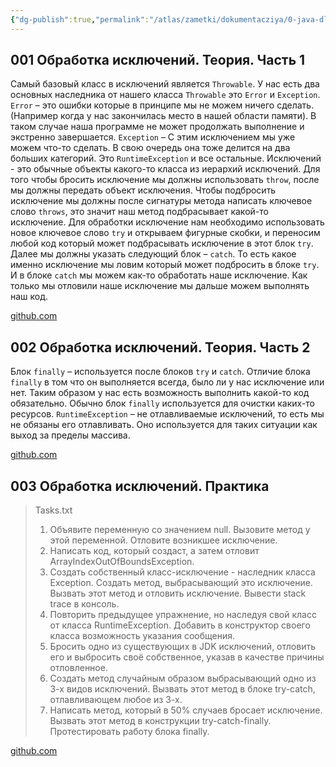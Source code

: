 ```yaml
---
{"dg-publish":true,"permalink":"/atlas/zametki/dokumentacziya/0-java-dlya-nachinayushhih-level-2/08-isklyucheniya/","tags":["Java"],"noteIcon":"","created":"2023-12-12T23:22:55.968+05:00"}
---
```



## 001 Обработка исключений. Теория. Часть 1

Самый базовый класс в исключений является `Throwable`. У нас есть два основных наследника от нашего класса `Throwable` это `Error` и `Exception`. `Error` – это ошибки которые в принципе мы не можем ничего сделать.(Например когда у нас закончилась место в нашей области памяти). В таком случае наша программе не может продолжать выполнение и экстренно завершается. `Exception` – С этим исключением мы уже можем что-то сделать. В свою очередь она тоже делится на два больших категорий. Это `RuntimeException` и все остальные. Исключений - это обычные объекты какого-то класса из иерархий исключений. Для того чтобы бросить исключение мы должны использовать `throw`, после мы должны передать объект исключения. Чтобы подбросить исключение мы должны после сигнатуры метода написать ключевое слово `throws`, это значит наш метод подбрасывает какой-то исключение. Для обработки исключение нам необходимо использовать новое ключевое слово `try` и открываем фигурные скобки, и переносим любой код который может подбрасывать исключение в этот блок `try`. Далее мы должны указать следующий блок – `catch`. То есть какое именно исключение мы ловим который может подбросить в блоке `try`. И в блоке `catch` мы можем как-то обработать наше исключение. Как только мы отловили наше исключение мы дальше можем выполнять наш код.

[github.com](https://github.com/dmdev2020/java-level2-starter/tree/lesson-20.1/src/com/dmdev/oop/lesson20)

## 002 Обработка исключений. Теория. Часть 2

Блок `finally` – используется после блоков `try` и `catch`. Отличие блока `finally` в том что он выполняется всегда, было ли у нас исключение или нет. Таким образом у нас есть возможность выполнить какой-то код обязательно. Обычно блок `finally` используется для очистки каких-то ресурсов. `RuntimeException` – не отлавливаемые исключений, то есть мы не обязаны его отлавливать. Оно используется для таких ситуации как выход за пределы массива.

[github.com](https://github.com/dmdev2020/java-level2-starter/tree/lesson-20.1/src/com/dmdev/oop/lesson20)

## 003 Обработка исключений. Практика

>Tasks.txt
>	1. Объявите переменную со значением null. Вызовите метод у этой переменной. Отловите возникшее исключение.
>	2. Написать код, который создаст, а затем отловит ArrayIndexOutOfBoundsException.
>	3. Создать собственный класс-исключение - наследник класса Exception. Создать метод, выбрасывающий это исключение. Вызвать этот метод и отловить исключение. Вывести stack trace в консоль.
>	4. Повторить предыдущее упражнение, но наследуя свой класс от класса RuntimeException. Добавить в конструктор своего класса возможность указания сообщения.
>	5. Бросить одно из существующих в JDK исключений, отловить его и выбросить своё собственное, указав в качестве причины отловленное.
>	6. Создать метод случайным образом выбрасывающий одно из 3-х видов исключений. Вызвать этот метод в блоке try-catch, отлавливающем любое из 3-х.
>	7. Написать метод, который в 50% случаев бросает исключение. Вызвать этот метод в конструкции try-catch-finally. Протестировать работу блока finally.

[github.com](https://github.com/dmdev2020/java-level2-starter/tree/lesson-20.1/src/com/dmdev/oop/lesson20)